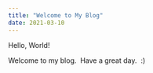 ```yaml
---
title: "Welcome to My Blog"
date: 2021-03-10
---
```


Hello, World!&nbsp; 

Welcome to my blog.&nbsp; 
Have a great day.&nbsp; :)&nbsp; 
